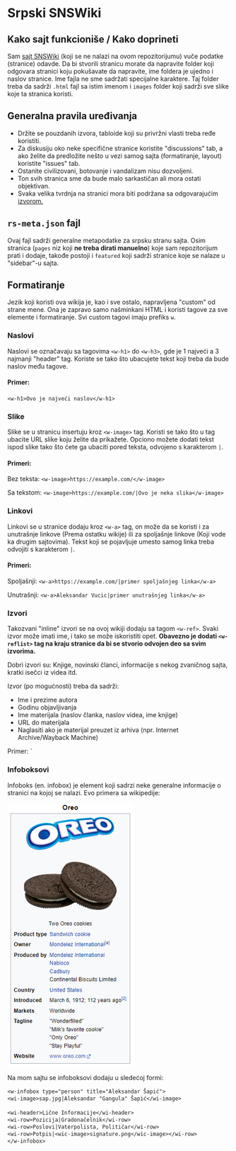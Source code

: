 # Srpski SNSWiki

## Kako sajt funkcioniše / Kako doprineti

Sam <a href="https://sns.graphite.in.rs/">sajt SNSWiki</a> (koji se ne nalazi na ovom repozitorijumu) vuče podatke (stranice) odavde. Da bi stvorili stranicu morate da napravite folder koji odgovara stranici koju pokušavate da napravite, ime foldera je ujedno i naslov stranice. Ime fajla ne sme sadržati specijalne karaktere.
Taj folder treba da sadrži `.html` fajl sa istim imenom i `images` folder koji sadrži sve slike koje ta stranica koristi.

## Generalna pravila uređivanja

- Držite se pouzdanih izvora, tabloide koji su privržni vlasti treba ređe koristiti.
- Za diskusiju oko neke specifične stranice koristite "discussions" tab, a ako želite da predložite nešto u vezi samog sajta (formatiranje, layout) koristite "issues" tab. 
- Ostanite civilizovani, botovanje i vandalizam nisu dozvoljeni.
- Ton svih stranica sme da bude malo sarkastičan ali mora ostati objektivan.
- Svaka velika tvrdnja na stranici mora biti podržana sa odgovarajućim <a href="#izvori">izvorom.</a>

## `rs-meta.json` fajl

Ovaj fajl sadrži generalne metapodatke za srpsku stranu sajta. Osim stranica (`pages` niz koji **ne treba dirati manuelno**) koje sam repozitorijum prati i dodaje, takođe postoji i `featured` koji sadrži stranice koje se nalaze u "sidebar"-u sajta.

## Formatiranje
Jezik koji koristi ova wikija je, kao i sve ostalo, napravljena "custom" od strane mene. Ona je zapravo samo našminkani HTML i koristi tagove za sve elemente i formatiranje. Svi custom tagovi imaju prefiks `w`.

### Naslovi

Naslovi se označavaju sa tagovima `<w-h1>` do `<w-h3>`, gde je 1 najveći a 3 najmanji "header" tag. Koriste se tako što ubacujete tekst koji treba da bude naslov među tagove.

#### Primer:

`<w-h1>Ovo je najveći naslov</w-h1>`

### Slike

Slike se u stranicu insertuju kroz `<w-image>` tag. Koristi se tako što u tag ubacite URL slike koju želite da prikažete. Opciono možete dodati tekst ispod slike tako što ćete ga ubaciti pored teksta, odvojeno s karakterom `|`.

#### Primeri:

Bez teksta:
`<w-image>https://example.com/</w-image>`

Sa tekstom: 
`<w-image>https://example.com/|Ovo je neka slika</w-image>`

### Linkovi

Linkovi se u stranice dodaju kroz `<w-a>` tag, on može da se koristi i za unutrašnje linkove (Prema ostatku wikije) ili za spoljašnje linkove (Koji vode ka drugim sajtovima). Tekst koji se pojavljuje umesto samog linka treba odvojiti s karakterom `|`.

#### Primeri:

Spoljašnji: `<w-a>https://example.com/|primer spoljašnjeg linka</w-a>`

Unutrašnji: `<w-a>Aleksandar Vucic|primer unutrašnjeg linka</w-a>`

### Izvori

Takozvani "inline" izvori se na ovoj wikiji dodaju sa tagom `<w-ref>`. Svaki izvor može imati ime, i tako se može iskoristiti opet. <b>Obavezno je dodati `<w-reflist>` tag na kraju stranice da bi se stvorio odvojen deo sa svim izvorima.</b>

Dobri izvori su: Knjige, novinski članci, informacije s nekog zvaničnog sajta, kratki isečci iz videa itd. 

Izvor (po mogućnosti) treba da sadrži:

- Ime i prezime autora
- Godinu objavljivanja
- Ime materijala (naslov članka, naslov videa, ime knjige)
- URL do materijala
- Naglasiti ako je materijal preuzet iz arhiva (npr. Internet Archive/Wayback Machine)

Primer:
`

### Infoboksovi

Infoboks (en. infobox) je element koji sadrzi neke generalne informacije o stranici na kojoj se nalazi. Evo primera sa wikipedije:

![Primer](../images/oreo-primer.png)

Na mom sajtu se infoboksovi dodaju u sledećoj formi:
```
<w-infobox type="person" title="Aleksandar Šapić">
<wi-image>sap.jpg|Aleksandar "Gangula" Šapić</wi-image>
                
<wi-header>Lične Informacije</wi-header>
<wi-row>Pozicija|Gradonačelnik</wi-row>
<wi-row>Poslovi|Vaterpolista, Političar</wi-row>
<wi-row>Potpis|<wic-image>signature.png</wic-image></wi-row>
</w-infobox>
```


